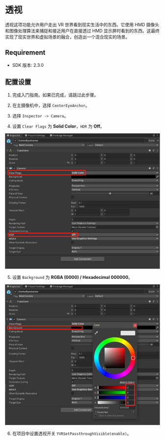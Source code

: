# 透视

透视这项功能允许用户走出 VR 世界看到现实生活中的东西。它使用 HMD 摄像头和图像处理算法来捕捉和接近用户在直接透过 HMD 显示屏时看到的东西。这最终实现了现实世界和虚拟场景的融合，创造出一个混合现实的场景。


## Requirement

- SDK 版本: 2.3.0 


## 配置设置

1. 完成入门指南。如果已完成，请跳过此步骤。 

2. 在主摄像机中，选择 `CenterEyeAnchor`。

3. 选择 `Inspector -> Camera`。

4. 设置 `Clear Flags` 为 **Solid Color**，`HDR` 为 **Off**。

![Setting1](./Passthrough/Passthrough1.png)

5. 设置 `Background` 为 **RGBA (0000) / Hexadecimal 000000**。

![Setting2](./Passthrough/Passthrough2.png)

6. 在项目中设置透视开关 `YVRSetPassthroughVisible(enable)`。 